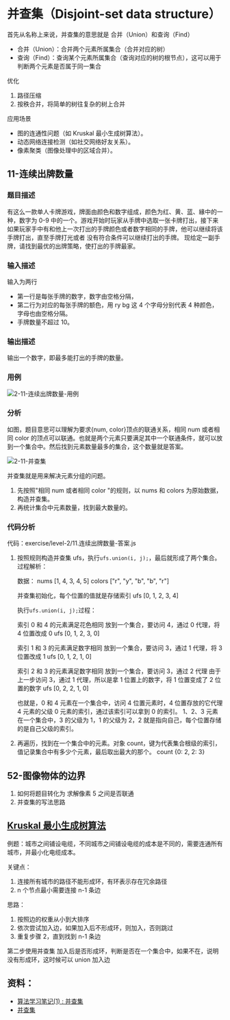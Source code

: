 # 并查集（Disjoint-set data structure）

首先从名称上来说，并查集的意思就是 合并（Union）和查询（Find）

- 合并（Union）：合并两个元素所属集合（合并对应的树）
- 查询（Find）：查询某个元素所属集合（查询对应的树的根节点），这可以用于判断两个元素是否属于同一集合

优化

1. 路径压缩
2. 按秩合并，将简单的树往复杂的树上合并

应用场景

- 图的连通性问题（如 Kruskal 最小生成树算法）。
- 动态网络连接检测（如社交网络好友关系）。
- 像素聚类（图像处理中的区域合并）。

## 11-连续出牌数量

### 题目描述

有这么一款单人卡牌游戏，牌面由颜色和数字组成，颜色为红、黄、蓝、緣中的一种，数字为 0-9 中的一个。游戏开始时玩家从手牌中选取一张卡牌打出，接下来如果玩家手中有和他上一次打出的手牌颜色或者数字相同的手牌，他可以继续将该手牌打出，直至手牌打光或者
没有符合条件可以继续打出的手牌。
现给定一副手牌，请找到最优的出牌策略，使打出的手牌最家。

### 输入描述

输入为两行

- 第一行是每张手牌的数字，数字由空格分隔，
- 第二行为对应的每张手牌的额色，用 ry bg 这 4 个字母分别代表 4 种颜色，字母也由空格分隔。
- 手牌数量不超过 10。

### 输出描述

输出一个数字，即最多能打出的手牌的数量。

### 用例

![2-11-连续出牌数量-用例](./images/2-11-连续出牌数量-用例.png)

### 分析

如图，题目意思可以理解为要求{num, color}顶点的联通关系，相同 num 或者相同 color 的顶点可以联通。也就是两个元素只要满足其中一个联通条件，就可以放到一个集合中。然后找到元素数量最多的集合，这个数量就是答案。

![2-11-并查集](./images/2-11-并查集.png)

并查集就是用来解决元素分组的问题。

1. 先按照"相同 num 或者相同 color "的规则，以 nums 和 colors 为原始数据，构造并查集。
2. 再统计集合中元素数量，找到最大数量的。

### 代码分析

代码：exercise/level-2/11.连续出牌数量-答案.js

1. 按照规则构造并查集 ufs，执行`ufs.union(i, j);`，最后就形成了两个集合。过程解析：

   数据：
   nums [1, 4, 3, 4, 5]
   colors ["r", "y", "b", "b", "r"]

   并查集初始化，每个位置的值就是存储索引
   ufs [0, 1, 2, 3, 4]

   执行`ufs.union(i, j);`过程：

   索引 0 和 4 的元素满足花色相同 放到一个集合，要访问 4，通过 0 代理，将 4 位置改成 0
   ufs [0, 1, 2, 3, 0]

   索引 1 和 3 的元素满足数字相同 放到一个集合，要访问 3，通过 1 代理，将 3 位置改成 1
   ufs [0, 1, 2, 1, 0]

   索引 2 和 3 的元素满足数字相同 放到一个集合，要访问 3，通过 2 代理
   由于上一步访问 3，通过 1 代理，所以是拿 1 位置上的数字，将 1 位置变成了 2 位置的数字
   ufs [0, 2, 2, 1, 0]

   也就是，0 和 4 元素在一个集合中，访问 4 位置元素时，4 位置存放的它代理 4 元素的父级 0 元素的索引，通过该索引可以拿到 0 的索引。
   1、2、3 元素在一个集合中，3 的父级为 1，1 的父级为 2，2 就是指向自己，每个位置存储的是自己父级的索引。

2. 再遍历，找到在一个集合中的元素。对象 count，键为代表集合根级的索引，值记录集合中有多少个元素，最后取出最大的那个。
   count {0: 2, 2: 3}

## 52-图像物体的边界

1. 如何将题目转化为 求解像素 5 之间是否联通
2. 并查集的写法思路

## [Kruskal 最小生成树算法](https://www.bilibili.com/video/BV1MiGdzJEck/?vd_source=1e7b376e808b1c65c1698e6665a195bf)

例题：城市之间铺设电缆，不同城市之间铺设电缆的成本是不同的，需要连通所有城市，并最小化电缆成本。

关键点：

1. 连接所有城市的路径不能形成环，有环表示存在冗余路径
2. n 个节点最小需要连接 n-1 条边

思路：

1. 按照边的权重从小到大排序
2. 依次尝试加入边，如果加入后不形成环，则加入，否则跳过
3. 重复步骤 2，直到找到 n-1 条边

第二步使用并查集
加入后是否形成环，判断是否在一个集合中，如果不在，说明没有形成环，这时候可以 union 加入边

## 资料：

- [算法学习笔记(1) : 并查集](https://zhuanlan.zhihu.com/p/93647900)
- [并查集](https://oi-wiki.org/ds/dsu/)
